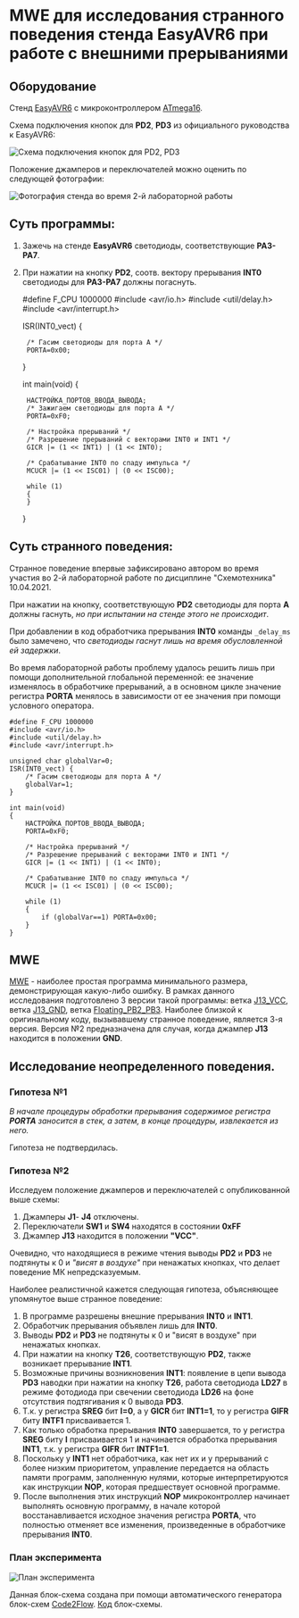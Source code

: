 # MWE для исследования странного поведения стенда EasyAVR6 при работе с внешними прерываниями

## Оборудование

Стенд [EasyAVR6](http://www.rlx.sk/mikroelektronika/easyavr6_manual_v101.pdf) с микроконтроллером [ATmega16](http://ww1.microchip.com/downloads/en/devicedoc/doc2466.pdf).

Схема подключения кнопок для **PD2**, **PD3** из официального руководства к EasyAVR6:

![Схема подключения кнопок для PD2, PD3](./Pictures/PortsIO2.png)

Положение джамперов и переключателей можно оценить по следующей фотографии:

![Фотография стенда во время 2-й лабораторной работы](./Pictures/jumpers.png)

## Суть программы:

1. Зажечь на стенде **EasyAVR6** светодиоды, соответствующие **PA3-PA7**. 

2. При нажатии на кнопку **PD2**, соотв. вектору прерывания **INT0** светодиоды для **PA3-PA7** должны погаснуть.
   
	#define F_CPU 1000000
	#include <avr/io.h>
	#include <util/delay.h>
	#include <avr/interrupt.h>
	
	ISR(INT0_vect) {
	
		/* Гасим светодиоды для порта А */
		PORTA=0x00;
	
	}
	
	int main(void)
	{
	
		НАСТРОЙКА_ПОРТОВ_ВВОДА_ВЫВОДА;
		/* Зажигаем светодиоды для порта A */
		PORTA=0xF0;
	
		/* Настройка прерываний */
		/* Разрешение прерываний с векторами INT0 и INT1 */
		GICR |= (1 << INT1) | (1 << INT0);
   
		/* Срабатывание INT0 по спаду импульса */
		MCUCR |= (1 << ISC01) | (0 << ISC00);
	
		while (1) 
		{
		}
	}


## Cуть странного поведения:

Странное поведение впервые зафиксировано автором во время участия во 2-й лабораторной работе по дисциплине "Схемотехника" 10.04.2021.

При нажатии на кнопку, соответствующую **PD2** cветодиоды для порта **A** должны гаснуть, *но при испытании на стенде этого не происходит*. 

При добавлении в код обработчика прерывания **INT0** команды `_delay_ms` было замечено, что *светодиоды гаснут лишь на время обусловленной ей задержки*.

Во время лабораторной работы проблему удалось решить лишь при помощи дополнительной глобальной переменной: ее значение изменялось в обработчике прерываний, а в основном цикле значение регистра **PORTA** менялось в зависимости от ее значения при помощи условного оператора. 

	#define F_CPU 1000000
	#include <avr/io.h>
	#include <util/delay.h>
	#include <avr/interrupt.h>
    
	unsigned char globalVar=0;
	ISR(INT0_vect) {
		/* Гасим светодиоды для порта А */
        globalVar=1;
    }
    
    int main(void)
    {
		НАСТРОЙКА_ПОРТОВ_ВВОДА_ВЫВОДА;
        PORTA=0xF0;
    
        /* Настройка прерываний */
        /* Разрешение прерываний с векторами INT0 и INT1 */
        GICR |= (1 << INT1) | (1 << INT0);
    
        /* Срабатывание INT0 по спаду импульса */
        MCUCR |= (1 << ISC01) | (0 << ISC00);
    
        while (1) 
        {
            if (globalVar==1) PORTA=0x00;
        }
    }

## MWE

[MWE](https://en.wikipedia.org/wiki/Minimal_working_example) - наиболее простая программа минимального размера, демонстрирующая какую-либо ошибку. В рамках данного исследования подготовлено 3 версии такой программы: ветка [J13_VCC](https://github.com/CodeDesign2763/EasyAVR_ATmega16_INT0_StrangeBehavior), ветка [J13_GND](https://github.com/CodeDesign2763/EasyAVR_ATmega16_INT0_StrangeBehavior/tree/J13_GND), ветка [Floating_PB2_PB3](https:////github.com/CodeDesign2763/EasyAVR_ATmega16_INT0_StrangeBehavior/tree/Floating_PB2_PB3). Наиболее близкой к оригинальному коду, вызывавшему странное поведение, является 3-я версия. Версия №2 предназначена для случая, когда джампер **J13** находится в положении **GND**.

## Исследование неопределенного поведения.

### Гипотеза №1

*В начале процедуры обработки прерывания содержимое регистра **PORTA** заносится в стек, а затем, в конце процедуры, извлекается из него.*

Гипотеза не подтвердилась.

### Гипотеза №2

Исследуем положение джамперов и переключателей с опубликованной выше схемы:

1. Джамперы **J1**- **J4** отключены.
2. Переключатели **SW1** и **SW4** находятся в состоянии **0xFF**
3. Джампер **J13** находится в положении **"VCC"**.

Очевидно, что находящиеся в режиме чтения выводы **PD2** и **PD3** не подтянуты к 0 и *"висят в воздухе"* при ненажатых кнопках, что делает поведение МК непредсказуемым.

Наиболее реалистичной кажется следующая гипотеза, объясняющее упомянутое выше странное поведение: 

1. В программе разрешены внешние прерывания **INT0** и **INT1**.
2. Обработчик прерывания объявлен лишь для **INT0**.
3. Выводы **PD2** и **PD3** не подтянуты к 0 и "висят в воздухе" при ненажатых кнопках.
4. При нажатии на кнопку **T26**, соответствующую **PD2**, также возникает прерывание **INT1**.
5. Возможные причины возникновения **INT1**: появление в цепи вывода **PD3** наводки при нажатии на кнопку **T26**, работа светодиода **LD27** в режиме фотодиода при свечении светодиода **LD26** на фоне отсутствия подтягивания к 0 вывода **PD3**.
6. Т.к. у регистра **SREG** бит **I=0**, а у **GICR** бит **INT1=1**, то у регистра **GIFR** биту **INTF1** присваивается 1.
7. Как только обработка прерывания **INT0** завершается, то у регистра **SREG** биту **I** присваивается 1 и начинается обработка прерывания **INT1**, т.к. у регистра **GIFR** бит **INTF1=1**.
8. Поскольку у **INT1** нет обработчика, как нет их и у прерываний с более низким приоритетом, управление передается на область памяти программ, заполненную нулями, которые интерпретируются как инструкции **NOP**, которая предшествует основной программе.
9. После выполнения этих инструкций **NOP** микроконтроллер начинает выполнять основную программу, в начале которой восстанавливается исходное значения регистра **PORTA**, что полностью отменяет все изменения, произведенные в обработчике прерывания **INT0**.

### План эксперимента

![План эксперимента](./Pictures/block_diagr_exp.png)

Данная блок-схема создана при помощи автоматического генератора блок-схем [Code2Flow](https://app.code2flow.com/). [Код](./block_diagr_exp.code2flow) блок-схемы.


